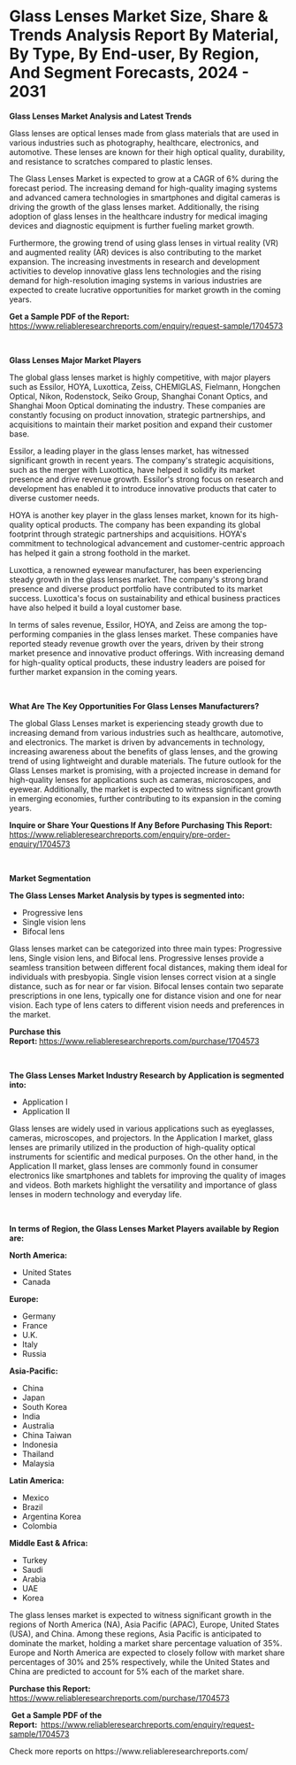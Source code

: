 <p><h1>Glass Lenses Market Size, Share & Trends Analysis Report By Material, By Type, By End-user, By Region, And Segment Forecasts, 2024 - 2031</h1></p><p><strong>Glass Lenses Market Analysis and Latest Trends</strong></p>
<p><p>Glass lenses are optical lenses made from glass materials that are used in various industries such as photography, healthcare, electronics, and automotive. These lenses are known for their high optical quality, durability, and resistance to scratches compared to plastic lenses.</p><p>The Glass Lenses Market is expected to grow at a CAGR of 6% during the forecast period. The increasing demand for high-quality imaging systems and advanced camera technologies in smartphones and digital cameras is driving the growth of the glass lenses market. Additionally, the rising adoption of glass lenses in the healthcare industry for medical imaging devices and diagnostic equipment is further fueling market growth.</p><p>Furthermore, the growing trend of using glass lenses in virtual reality (VR) and augmented reality (AR) devices is also contributing to the market expansion. The increasing investments in research and development activities to develop innovative glass lens technologies and the rising demand for high-resolution imaging systems in various industries are expected to create lucrative opportunities for market growth in the coming years.</p></p>
<p><strong>Get a Sample PDF of the Report:&nbsp;</strong> <a href="https://www.reliableresearchreports.com/enquiry/request-sample/1704573">https://www.reliableresearchreports.com/enquiry/request-sample/1704573</a></p>
<p>&nbsp;</p>
<p><strong>Glass Lenses Major Market Players</strong></p>
<p><p>The global glass lenses market is highly competitive, with major players such as Essilor, HOYA, Luxottica, Zeiss, CHEMIGLAS, Fielmann, Hongchen Optical, Nikon, Rodenstock, Seiko Group, Shanghai Conant Optics, and Shanghai Moon Optical dominating the industry. These companies are constantly focusing on product innovation, strategic partnerships, and acquisitions to maintain their market position and expand their customer base.</p><p>Essilor, a leading player in the glass lenses market, has witnessed significant growth in recent years. The company's strategic acquisitions, such as the merger with Luxottica, have helped it solidify its market presence and drive revenue growth. Essilor's strong focus on research and development has enabled it to introduce innovative products that cater to diverse customer needs.</p><p>HOYA is another key player in the glass lenses market, known for its high-quality optical products. The company has been expanding its global footprint through strategic partnerships and acquisitions. HOYA's commitment to technological advancement and customer-centric approach has helped it gain a strong foothold in the market.</p><p>Luxottica, a renowned eyewear manufacturer, has been experiencing steady growth in the glass lenses market. The company's strong brand presence and diverse product portfolio have contributed to its market success. Luxottica's focus on sustainability and ethical business practices have also helped it build a loyal customer base.</p><p>In terms of sales revenue, Essilor, HOYA, and Zeiss are among the top-performing companies in the glass lenses market. These companies have reported steady revenue growth over the years, driven by their strong market presence and innovative product offerings. With increasing demand for high-quality optical products, these industry leaders are poised for further market expansion in the coming years.</p></p>
<p>&nbsp;</p>
<p><strong>What Are The Key Opportunities For Glass Lenses Manufacturers?</strong></p>
<p><p>The global Glass Lenses market is experiencing steady growth due to increasing demand from various industries such as healthcare, automotive, and electronics. The market is driven by advancements in technology, increasing awareness about the benefits of glass lenses, and the growing trend of using lightweight and durable materials. The future outlook for the Glass Lenses market is promising, with a projected increase in demand for high-quality lenses for applications such as cameras, microscopes, and eyewear. Additionally, the market is expected to witness significant growth in emerging economies, further contributing to its expansion in the coming years.</p></p>
<p><strong>Inquire or Share Your Questions If Any Before Purchasing This Report:</strong> <a href="https://www.reliableresearchreports.com/enquiry/pre-order-enquiry/1704573">https://www.reliableresearchreports.com/enquiry/pre-order-enquiry/1704573</a></p>
<p>&nbsp;</p>
<p><strong>Market Segmentation</strong></p>
<p><strong>The Glass Lenses Market Analysis by types is segmented into:</strong></p>
<p><ul><li>Progressive lens</li><li>Single vision lens</li><li>Bifocal lens</li></ul></p>
<p><p>Glass lenses market can be categorized into three main types: Progressive lens, Single vision lens, and Bifocal lens. Progressive lenses provide a seamless transition between different focal distances, making them ideal for individuals with presbyopia. Single vision lenses correct vision at a single distance, such as for near or far vision. Bifocal lenses contain two separate prescriptions in one lens, typically one for distance vision and one for near vision. Each type of lens caters to different vision needs and preferences in the market.</p></p>
<p><strong>Purchase this Report:&nbsp;</strong><a href="https://www.reliableresearchreports.com/purchase/1704573">https://www.reliableresearchreports.com/purchase/1704573</a></p>
<p>&nbsp;</p>
<p><strong>The Glass Lenses Market Industry Research by Application is segmented into:</strong></p>
<p><ul><li>Application I</li><li>Application II</li></ul></p>
<p><p>Glass lenses are widely used in various applications such as eyeglasses, cameras, microscopes, and projectors. In the Application I market, glass lenses are primarily utilized in the production of high-quality optical instruments for scientific and medical purposes. On the other hand, in the Application II market, glass lenses are commonly found in consumer electronics like smartphones and tablets for improving the quality of images and videos. Both markets highlight the versatility and importance of glass lenses in modern technology and everyday life.</p></p>
<p>&nbsp;</p>
<p><strong>In terms of Region, the Glass Lenses Market Players available by Region are:</strong></p>
<p>
    <p> <strong> North America: </strong>
        <ul>
            <li>United States</li>
            <li>Canada</li>
        </ul>
        </p> 
    <p> <strong> Europe: </strong>
        <ul>
            <li>Germany</li>
            <li>France</li>
            <li>U.K.</li>
            <li>Italy</li>
            <li>Russia</li>
        </ul>
        </p> 
    <p> <strong> Asia-Pacific: </strong>
        <ul>
            <li>China</li>
            <li>Japan</li>
            <li>South Korea</li>
            <li>India</li>
            <li>Australia</li>
            <li>China Taiwan</li>
            <li>Indonesia</li>
            <li>Thailand</li>
            <li>Malaysia</li>
        </ul>
        </p> 
    <p> <strong> Latin America: </strong>
        <ul>
            <li>Mexico</li>
            <li>Brazil</li>
            <li>Argentina Korea</li>
            <li>Colombia</li>
        </ul>
        </p> 
    <p> <strong> Middle East & Africa: </strong>
        <ul>
            <li>Turkey</li>
            <li>Saudi</li>
            <li>Arabia</li>
            <li>UAE</li>
            <li>Korea</li>
        </ul>
    </p>
    </p>
<p><p>The glass lenses market is expected to witness significant growth in the regions of North America (NA), Asia Pacific (APAC), Europe, United States (USA), and China. Among these regions, Asia Pacific is anticipated to dominate the market, holding a market share percentage valuation of 35%. Europe and North America are expected to closely follow with market share percentages of 30% and 25% respectively, while the United States and China are predicted to account for 5% each of the market share.</p></p>
<p><strong>Purchase this Report: </strong><a href="https://www.reliableresearchreports.com/purchase/1704573">https://www.reliableresearchreports.com/purchase/1704573</a></p>
<p>&nbsp;<strong>Get a Sample PDF of the Report:&nbsp;&nbsp;</strong><a href="https://www.reliableresearchreports.com/enquiry/request-sample/1704573">https://www.reliableresearchreports.com/enquiry/request-sample/1704573</a></p>
<p><strong></strong></p>
<p>Check more reports on https://www.reliableresearchreports.com/</p>